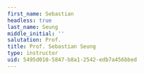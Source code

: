 ```yaml
---
first_name: Sebastian
headless: true
last_name: Seung
middle_initial: ''
salutation: Prof.
title: Prof. Sebastian Seung
type: instructor
uid: 5495d010-5847-b8a1-2542-edb7a456bbed
---
```

